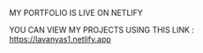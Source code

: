 MY PORTFOLIO IS LIVE ON NETLIFY

YOU CAN VIEW MY PROJECTS USING THIS LINK : https://lavanyas1.netlify.app
